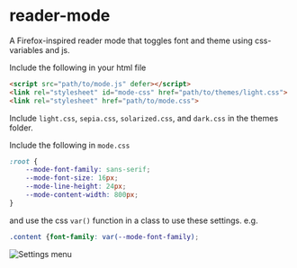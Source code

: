 # reader-mode
A Firefox-inspired reader mode that toggles font and theme using css-variables and js.

Include the following in your html file
```html
<script src="path/to/mode.js" defer></script>
<link rel="stylesheet" id="mode-css" href="path/to/themes/light.css">
<link rel="stylesheet" href="path/to/mode.css">
```

Include `light.css`, `sepia.css`, `solarized.css`, and `dark.css` in the themes folder.

Include the following in `mode.css`
```css
:root {
	--mode-font-family: sans-serif;
	--mode-font-size: 16px;
	--mode-line-height: 24px;
	--mode-content-width: 800px;
}
```
and use the css `var()` function in a class to use these settings. e.g.
```css
.content {font-family: var(--mode-font-family);
```

![Settings menu](https://i.imgur.com/s7eq5EL.jpg)
